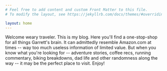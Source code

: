 ```yaml
---
# Feel free to add content and custom Front Matter to this file.
# To modify the layout, see https://jekyllrb.com/docs/themes/#overriding-theme-defaults

layout: home
---
```


Welcome weary traveler. This is my blog. Here you'll find a 
  one-stop-shop for all things Garrett's brain. It can
  admittedly resemble Amazon.com at times -- way too much useless
  information of limited value. But when you know what you're
  looking for -- adventure stories, coffee recs, running commentary,
  biking breakdowns, dad life and other randomness along the way -- it may be
  the perfect place to visit. Enjoy!
